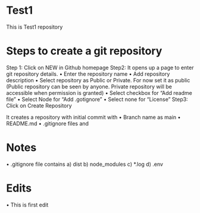 # Test1
This is Test1 repository

# Steps to create a git repository
Step 1: Click on NEW in Github homepage
Step2: It opens up a page to enter git repository details. 
•	Enter the repository name
•	Add repository description
•	Select repository as Public or Private. For now set it as public (Public repository can be seen by anyone. Private repository will be accessible when permission is granted)
•	Select checkbox for “Add readme file”
•	Select Node for “Add .gotignore”
•	Select none for “License”
Step3: Click on Create Repository

It creates a repository with initial commit with
•	Branch name as main
•	README.md
•	.gitignore files and

# Notes
•	.gitignore file contains
a)	dist
b)	node_modules
c)	*.log
d)	.env

# Edits
•	This is first edit